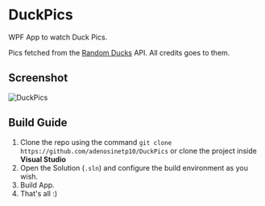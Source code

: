 # DuckPics
WPF App to watch Duck Pics.

Pics fetched from the [Random Ducks](https://random-d.uk/) API. All credits goes to them.

## Screenshot
 ![DuckPics](https://i.imgur.com/yP0nQhP.png)
 
 ## Build Guide
 
 1. Clone the repo using the command `git clone https://github.com/adenosinetp10/DuckPics` or clone the project inside **Visual Studio**
 2. Open the Solution (`.sln`) and configure the build environment as you wish.
 3. Build App.
 4. That's all :)

